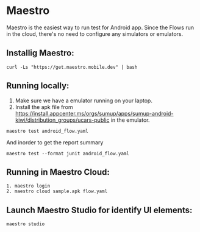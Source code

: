 # Maestro

Maestro is the easiest way to run test for Android app. Since the Flows run in the cloud, there's no need to configure any simulators or emulators. 

## Installig Maestro:

```
curl -Ls "https://get.maestro.mobile.dev" | bash
```

## Running locally: 
1. Make sure we have a emulator running on your laptop.
2. Install the apk file from https://install.appcenter.ms/orgs/sumup/apps/sumup-android-kiwi/distribution_groups/ucars-public in the emulator.

```
maestro test android_flow.yaml
```
And inorder to get the report summary
```
maestro test --format junit android_flow.yaml
```

## Running in Maestro Cloud:
```
1. maestro login
2. maestro cloud sample.apk flow.yaml
```

## Launch Maestro Studio for identify UI elements:
```
maestro studio
```

